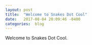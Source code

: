 ```yaml
---
layout: post
title:  "Welcome to Snakes Dot Cool"
date:   2017-08-04 20:09:46 -0400
categories:  blog
---
```

Welcome to Snakes Dot Cool. 
